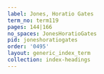 ```yaml
---
label: Jones, Horatio Gates
term_no: term119
pages: 144|166
no_spaces: JonesHoratioGates
pid: joneshoratiogates
order: '0495'
layout: generic_index_term
collection: index-headings
---
```

